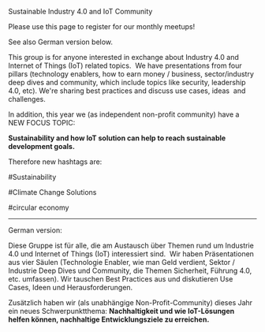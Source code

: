 Sustainable Industry 4.0 and IoT Community

Please use this page to register for our monthly meetups!

See also German version below.

This group is for anyone interested in exchange about Industry 4.0 and Internet of Things (IoT) related topics.  We have presentations from four pillars (technology enablers, how to earn money / business, sector/industry deep dives and community, which include topics like security, leadership 4.0, etc). We're sharing best practices and discuss use cases, ideas  and challenges.

In addition, this year we (as independent non-profit community) have a NEW FOCUS TOPIC:

**Sustainability and how IoT solution can help to reach sustainable development goals.**

Therefore new hashtags are:

#Sustainability

#Climate Change Solutions

#circular economy

-----------------

German version:

Diese Gruppe ist für alle, die am Austausch über Themen rund um Industrie 4.0 und Internet of Things (IoT) interessiert sind.  Wir haben Präsentationen aus vier Säulen (Technologie Enabler, wie man Geld verdient, Sektor / Industrie Deep Dives und Community, die Themen Sicherheit, Führung 4.0, etc. umfassen). Wir tauschen Best Practices aus und diskutieren Use Cases, Ideen und Herausforderungen.

Zusätzlich haben wir (als unabhängige Non-Profit-Community) dieses Jahr ein neues Schwerpunktthema:
**Nachhaltigkeit und wie IoT-Lösungen helfen können, nachhaltige Entwicklungsziele zu erreichen.**